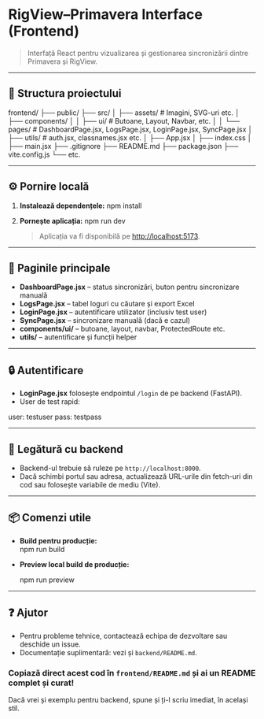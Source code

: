 # RigView–Primavera Interface (Frontend)

> Interfață React pentru vizualizarea și gestionarea sincronizării dintre Primavera și RigView.

---

## 📁 Structura proiectului



frontend/
├── public/
├── src/
│   ├── assets/                # Imagini, SVG-uri etc.
│   ├── components/
│   │   ├── ui/                # Butoane, Layout, Navbar, etc.
│   │   └── pages/             # DashboardPage.jsx, LogsPage.jsx, LoginPage.jsx, SyncPage.jsx
│   ├── utils/                 # auth.jsx, classnames.jsx etc.
│   ├── App.jsx
│   ├── index.css
│   ├── main.jsx
├── .gitignore
├── README.md
├── package.json
├── vite.config.js
└── etc.


---

## ⚙️ Pornire locală

1. **Instalează dependențele:**
    npm install

2. **Pornește aplicația:**
    npm run dev
    > Aplicația va fi disponibilă pe [http://localhost:5173](http://localhost:5173).

---

## 🧩 Paginile principale

- **DashboardPage.jsx** – status sincronizări, buton pentru sincronizare manuală
- **LogsPage.jsx** – tabel loguri cu căutare și export Excel
- **LoginPage.jsx** – autentificare utilizator (inclusiv test user)
- **SyncPage.jsx** – sincronizare manuală (dacă e cazul)
- **components/ui/** – butoane, layout, navbar, ProtectedRoute etc.
- **utils/** – autentificare și funcții helper

---

## 🔒 Autentificare

- **LoginPage.jsx** folosește endpointul `/login` de pe backend (FastAPI).
- User de test rapid:  

user: testuser
pass: testpass


---

## 🔗 Legătură cu backend

- Backend-ul trebuie să ruleze pe `http://localhost:8000`.
- Dacă schimbi portul sau adresa, actualizează URL-urile din fetch-uri din cod sau folosește variabile de mediu (Vite).

---

## 📦 Comenzi utile

- **Build pentru producție:**  
npm run build

* **Preview local build de producție:**

  npm run preview

---

## ❓ Ajutor

* Pentru probleme tehnice, contactează echipa de dezvoltare sau deschide un issue.
* Documentație suplimentară: vezi și `backend/README.md`.


### Copiază direct acest cod în `frontend/README.md` și ai un README complet și curat!  
Dacă vrei și exemplu pentru backend, spune și ți-l scriu imediat, în același stil.

